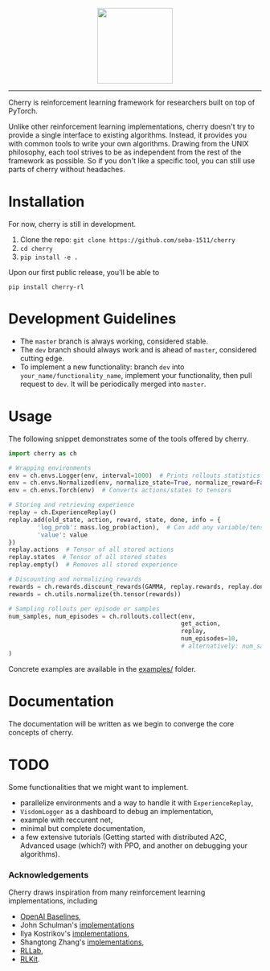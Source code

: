 <p align="center"><img src="./docs/assets/img/cherry_full.png" height="150px" /></p>

--------------------------------------------------------------------------------

Cherry is reinforcement learning framework for researchers built on top of PyTorch.

Unlike other reinforcement learning implementations, cherry doesn't try to provide a single interface to existing algorithms.
Instead, it provides you with common tools to write your own algorithms.
Drawing from the UNIX philosophy, each tool strives to be as independent from the rest of the framework as possible.
So if you don't like a specific tool, you can still use parts of cherry without headaches.

# Installation

For now, cherry is still in development.

1. Clone the repo: `git clone https://github.com/seba-1511/cherry`
2. `cd cherry`
3. `pip install -e .`

Upon our first public release, you'll be able to

```
pip install cherry-rl
```

# Development Guidelines

* The `master` branch is always working, considered stable.
* The `dev` branch should always work and is ahead of `master`, considered cutting edge.
* To implement a new functionality: branch `dev` into `your_name/functionality_name`, implement your functionality, then pull request to `dev`. It will be periodically merged into `master`.

# Usage

The following snippet demonstrates some of the tools offered by cherry.

~~~python
import cherry as ch

# Wrapping environments
env = ch.envs.Logger(env, interval=1000)  # Prints rollouts statistics
env = ch.envs.Normalized(env, normalize_state=True, normalize_reward=False)  
env = ch.envs.Torch(env)  # Converts actions/states to tensors

# Storing and retrieving experience
replay = ch.ExperienceReplay()
replay.add(old_state, action, reward, state, done, info = {
        'log_prob': mass.log_prob(action),  # Can add any variable/tensor to the transitions
        'value': value
})
replay.actions  # Tensor of all stored actions
replay.states  # Tensor of all stored states
replay.empty()  # Removes all stored experience

# Discounting and normalizing rewards
rewards = ch.rewards.discount_rewards(GAMMA, replay.rewards, replay.dones)
rewards = ch.utils.normalize(th.tensor(rewards))

# Sampling rollouts per episode or samples
num_samples, num_episodes = ch.rollouts.collect(env,
                                                get_action,
                                                replay,
                                                num_episodes=10,
                                                # alternatively: num_samples=1000,
)
~~~

Concrete examples are available in the [examples/](./examples/) folder.

# Documentation

The documentation will be written as we begin to converge the core concepts of cherry.

# TODO

Some functionalities that we might want to implement.

* parallelize environments and a way to handle it with `ExperienceReplay`,
* `VisdomLogger` as a dashboard to debug an implementation,
* example with reccurent net,
* minimal but complete documentation,
* a few extensive tutorials (Getting started with distributed A2C, Advanced usage (which?) with PPO, and another on debugging your algorithms).

### Acknowledgements

Cherry draws inspiration from many reinforcement learning implementations, including

* [OpenAI Baselines](https://github.com/openai/baselines),
* John Schulman's [implementations](https://github.com/joschu/modular_rl)
* Ilya Kostrikov's [implementations](https://github.com/ikostrikov/pytorch-a2c-ppo-acktr),
* Shangtong Zhang's [implementations](https://github.com/ShangtongZhang/DeepRL),
* [RLLab](https://github.com/rll/rllab),
* [RLKit](https://github.com/vitchyr/rlkit).
